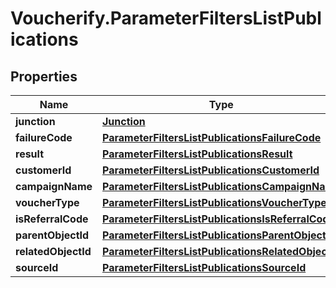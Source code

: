 # Voucherify.ParameterFiltersListPublications

## Properties

Name | Type | Description | Notes
------------ | ------------- | ------------- | -------------
**junction** | [**Junction**](Junction.md) |  | [optional] 
**failureCode** | [**ParameterFiltersListPublicationsFailureCode**](ParameterFiltersListPublicationsFailureCode.md) |  | [optional] 
**result** | [**ParameterFiltersListPublicationsResult**](ParameterFiltersListPublicationsResult.md) |  | [optional] 
**customerId** | [**ParameterFiltersListPublicationsCustomerId**](ParameterFiltersListPublicationsCustomerId.md) |  | [optional] 
**campaignName** | [**ParameterFiltersListPublicationsCampaignName**](ParameterFiltersListPublicationsCampaignName.md) |  | [optional] 
**voucherType** | [**ParameterFiltersListPublicationsVoucherType**](ParameterFiltersListPublicationsVoucherType.md) |  | [optional] 
**isReferralCode** | [**ParameterFiltersListPublicationsIsReferralCode**](ParameterFiltersListPublicationsIsReferralCode.md) |  | [optional] 
**parentObjectId** | [**ParameterFiltersListPublicationsParentObjectId**](ParameterFiltersListPublicationsParentObjectId.md) |  | [optional] 
**relatedObjectId** | [**ParameterFiltersListPublicationsRelatedObjectId**](ParameterFiltersListPublicationsRelatedObjectId.md) |  | [optional] 
**sourceId** | [**ParameterFiltersListPublicationsSourceId**](ParameterFiltersListPublicationsSourceId.md) |  | [optional] 


